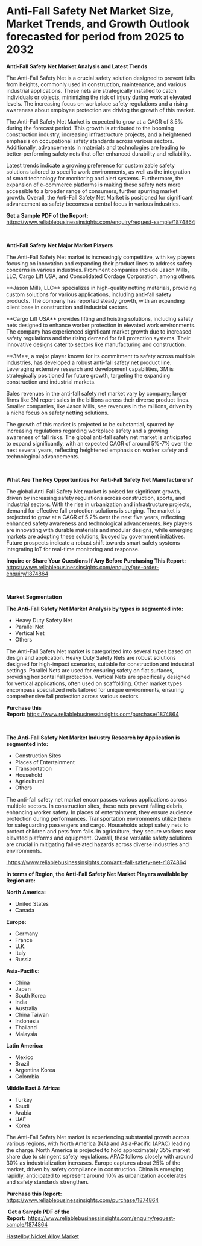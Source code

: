 <p><h1>Anti-Fall Safety Net Market Size, Market Trends, and Growth Outlook forecasted for period from 2025 to 2032</h1></p><p><strong>Anti-Fall Safety Net Market Analysis and Latest Trends</strong></p>
<p><p>The Anti-Fall Safety Net is a crucial safety solution designed to prevent falls from heights, commonly used in construction, maintenance, and various industrial applications. These nets are strategically installed to catch individuals or objects, minimizing the risk of injury during work at elevated levels. The increasing focus on workplace safety regulations and a rising awareness about employee protection are driving the growth of this market.</p><p>The Anti-Fall Safety Net Market is expected to grow at a CAGR of 8.5% during the forecast period. This growth is attributed to the booming construction industry, increasing infrastructure projects, and a heightened emphasis on occupational safety standards across various sectors. Additionally, advancements in materials and technologies are leading to better-performing safety nets that offer enhanced durability and reliability.</p><p>Latest trends indicate a growing preference for customizable safety solutions tailored to specific work environments, as well as the integration of smart technology for monitoring and alert systems. Furthermore, the expansion of e-commerce platforms is making these safety nets more accessible to a broader range of consumers, further spurring market growth. Overall, the Anti-Fall Safety Net Market is positioned for significant advancement as safety becomes a central focus in various industries.</p></p>
<p><strong>Get a Sample PDF of the Report:&nbsp;</strong> <a href="https://www.reliablebusinessinsights.com/enquiry/request-sample/1874864?utm_campaign=3213&utm_medium=2&utm_source=Github&utm_content=ia&utm_term=03042025&utm_id=anti-fall-safety-net">https://www.reliablebusinessinsights.com/enquiry/request-sample/1874864</a></p>
<p>&nbsp;</p>
<p><strong>Anti-Fall Safety Net Major Market Players</strong></p>
<p><p>The Anti-Fall Safety Net market is increasingly competitive, with key players focusing on innovation and expanding their product lines to address safety concerns in various industries. Prominent companies include Jason Mills, LLC, Cargo Lift USA, and Consolidated Cordage Corporation, among others.</p><p>**Jason Mills, LLC** specializes in high-quality netting materials, providing custom solutions for various applications, including anti-fall safety products. The company has reported steady growth, with an expanding client base in construction and industrial sectors.</p><p>**Cargo Lift USA** provides lifting and hoisting solutions, including safety nets designed to enhance worker protection in elevated work environments. The company has experienced significant market growth due to increased safety regulations and the rising demand for fall protection systems. Their innovative designs cater to sectors like manufacturing and construction.</p><p>**3M**, a major player known for its commitment to safety across multiple industries, has developed a robust anti-fall safety net product line. Leveraging extensive research and development capabilities, 3M is strategically positioned for future growth, targeting the expanding construction and industrial markets.</p><p>Sales revenues in the anti-fall safety net market vary by company; larger firms like 3M report sales in the billions across their diverse product lines. Smaller companies, like Jason Mills, see revenues in the millions, driven by a niche focus on safety netting solutions.</p><p>The growth of this market is projected to be substantial, spurred by increasing regulations regarding workplace safety and a growing awareness of fall risks. The global anti-fall safety net market is anticipated to expand significantly, with an expected CAGR of around 5%-7% over the next several years, reflecting heightened emphasis on worker safety and technological advancements.</p></p>
<p>&nbsp;</p>
<p><strong>What Are The Key Opportunities For Anti-Fall Safety Net Manufacturers?</strong></p>
<p><p>The global Anti-Fall Safety Net market is poised for significant growth, driven by increasing safety regulations across construction, sports, and industrial sectors. With the rise in urbanization and infrastructure projects, demand for effective fall protection solutions is surging. The market is projected to grow at a CAGR of 5.2% over the next five years, reflecting enhanced safety awareness and technological advancements. Key players are innovating with durable materials and modular designs, while emerging markets are adopting these solutions, buoyed by government initiatives. Future prospects indicate a robust shift towards smart safety systems integrating IoT for real-time monitoring and response.</p></p>
<p><strong>Inquire or Share Your Questions If Any Before Purchasing This Report:</strong> <a href="https://www.reliablebusinessinsights.com/enquiry/pre-order-enquiry/1874864?utm_campaign=3213&utm_medium=2&utm_source=Github&utm_content=ia&utm_term=03042025&utm_id=anti-fall-safety-net">https://www.reliablebusinessinsights.com/enquiry/pre-order-enquiry/1874864</a></p>
<p>&nbsp;</p>
<p><strong>Market Segmentation</strong></p>
<p><strong>The Anti-Fall Safety Net Market Analysis by types is segmented into:</strong></p>
<p><ul><li>Heavy Duty Safety Net</li><li>Parallel Net</li><li>Vertical Net</li><li>Others</li></ul></p>
<p><p>The Anti-Fall Safety Net market is categorized into several types based on design and application. Heavy Duty Safety Nets are robust solutions designed for high-impact scenarios, suitable for construction and industrial settings. Parallel Nets are used for ensuring safety on flat surfaces, providing horizontal fall protection. Vertical Nets are specifically designed for vertical applications, often used on scaffolding. Other market types encompass specialized nets tailored for unique environments, ensuring comprehensive fall protection across various sectors.</p></p>
<p><strong>Purchase this Report:&nbsp;</strong><a href="https://www.reliablebusinessinsights.com/purchase/1874864?utm_campaign=3213&utm_medium=2&utm_source=Github&utm_content=ia&utm_term=03042025&utm_id=anti-fall-safety-net">https://www.reliablebusinessinsights.com/purchase/1874864</a></p>
<p>&nbsp;</p>
<p><strong>The Anti-Fall Safety Net Market Industry Research by Application is segmented into:</strong></p>
<p><ul><li>Construction Sites</li><li>Places of Entertainment</li><li>Transportation</li><li>Household</li><li>Agricultural</li><li>Others</li></ul></p>
<p><p>The anti-fall safety net market encompasses various applications across multiple sectors. In construction sites, these nets prevent falling debris, enhancing worker safety. In places of entertainment, they ensure audience protection during performances. Transportation environments utilize them for safeguarding passengers and cargo. Households adopt safety nets to protect children and pets from falls. In agriculture, they secure workers near elevated platforms and equipment. Overall, these versatile safety solutions are crucial in mitigating fall-related hazards across diverse industries and environments.</p></p>
<p><a href="https://www.reliablebusinessinsights.com/anti-fall-safety-net-r1874864?utm_campaign=3213&utm_medium=2&utm_source=Github&utm_content=ia&utm_term=03042025&utm_id=anti-fall-safety-net">&nbsp;https://www.reliablebusinessinsights.com/anti-fall-safety-net-r1874864</a></p>
<p><strong>In terms of Region, the Anti-Fall Safety Net Market Players available by Region are:</strong></p>
<p>
    <p> <strong> North America: </strong>
        <ul>
            <li>United States</li>
            <li>Canada</li>
        </ul>
        </p> 
    <p> <strong> Europe: </strong>
        <ul>
            <li>Germany</li>
            <li>France</li>
            <li>U.K.</li>
            <li>Italy</li>
            <li>Russia</li>
        </ul>
        </p> 
    <p> <strong> Asia-Pacific: </strong>
        <ul>
            <li>China</li>
            <li>Japan</li>
            <li>South Korea</li>
            <li>India</li>
            <li>Australia</li>
            <li>China Taiwan</li>
            <li>Indonesia</li>
            <li>Thailand</li>
            <li>Malaysia</li>
        </ul>
        </p> 
    <p> <strong> Latin America: </strong>
        <ul>
            <li>Mexico</li>
            <li>Brazil</li>
            <li>Argentina Korea</li>
            <li>Colombia</li>
        </ul>
        </p> 
    <p> <strong> Middle East & Africa: </strong>
        <ul>
            <li>Turkey</li>
            <li>Saudi</li>
            <li>Arabia</li>
            <li>UAE</li>
            <li>Korea</li>
        </ul>
    </p>
    </p>
<p><p>The Anti-Fall Safety Net market is experiencing substantial growth across various regions, with North America (NA) and Asia-Pacific (APAC) leading the charge. North America is projected to hold approximately 35% market share due to stringent safety regulations. APAC follows closely with around 30% as industrialization increases. Europe captures about 25% of the market, driven by safety compliance in construction. China is emerging rapidly, anticipated to represent around 10% as urbanization accelerates and safety standards strengthen.</p></p>
<p><strong>Purchase this Report: </strong><a href="https://www.reliablebusinessinsights.com/purchase/1874864?utm_campaign=3213&utm_medium=2&utm_source=Github&utm_content=ia&utm_term=03042025&utm_id=anti-fall-safety-net">https://www.reliablebusinessinsights.com/purchase/1874864</a></p>
<p>&nbsp;<strong>Get a Sample PDF of the Report:&nbsp;&nbsp;</strong><a href="https://www.reliablebusinessinsights.com/enquiry/request-sample/1874864?utm_campaign=3213&utm_medium=2&utm_source=Github&utm_content=ia&utm_term=03042025&utm_id=anti-fall-safety-net">https://www.reliablebusinessinsights.com/enquiry/request-sample/1874864</a></p>
<p><strong></strong></p>
<p><p><a href="https://github.com/krulicfidura/Market-Research-Report-List-1/blob/main/hastelloy-nickel-alloy-market.md?utm_campaign=3213&utm_medium=2&utm_source=Github&utm_content=ia&utm_term=03042025&utm_id=anti-fall-safety-net">Hastelloy Nickel Alloy Market</a></p></p>